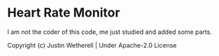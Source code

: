 # Heart Rate Monitor

I am not the coder of this code, me just studied and added some parts.

Copyright (c) Justin Wetherell | Under Apache-2.0 License